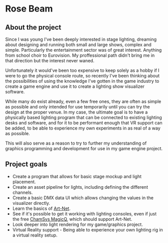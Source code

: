 # Rose Beam

## About the project

Since I was young I've been deeply interested in stage lighting, dreaming about designing and running both small and large shows, complex and simple. Particularly the entertainment sector was of great interest. Anything from school choir to Eurovision. My proffessional path didn't bring me in that direction but the interest never waned.

Unfortunately it would've been too expensive to keep solely as a hobby if I were to go the physical console route, so recently I've been thinking about the possibilities of using the knowledge I've gotten in the game industry to create a game engine and use it to create a lighting show visualizer software.

While many do exist already, even a few free ones, they are often as simple as possible and only intended for use temporarily until you can try the design at the proper venue.
In my case, the ultimate goal is to have a physically based lighting program that can be connected to existing lighting desks and software, and for it to be performant enough that VR support can be added, to be able to experience my own experiments in as real of a way as possible.

This will also serve as a reason to try to further my understanding of graphics programming and development for use in my game engine project.

## Project goals

* Create a program that allows for basic stage mockup and light placement.
* Create an asset pipeline for lights, including defining the different channels.
* Create a basic DMX data UI which allows changing the values in the visualizer directly.
* Learn the basics of [Art-Net](https://art-net.org.uk/).
* See if it's possible to get it working with lighting consoles, even if just the free [ChamSys MagicQ](https://chamsyslighting.com/products/magicq), which should support Art-Net.
* Look deeper into light rendering for my game/graphics project.
* Virtual Reality support - Being able to experience your own lighting rig in a virtual reality setup.
